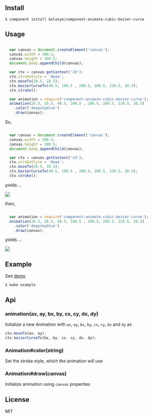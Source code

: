 Install
---

    $ component install kelonye/component-animate-cubic-bezier-curve

Usage
---

```javascript

  var canvas = document.createElement('canvas');
  canvas.width = 300.5;
  canvas.height = 300.5;
  document.body.appendChild(canvas);

  var ctx = canvas.getContext('2d');
  ctx.strokeStyle = '#aaa';
  ctx.moveTo(20.5, 20.5);
  ctx.bezierCurveTo(40.5, 100.5 , 200.5, 200.5, 220.5, 20.5);
  ctx.stroke();

  var animation = require('component-animate-cubic-bezier-curve');
  animation(20.5, 20.5, 40.5, 100.5 , 200.5, 200.5, 220.5, 20.5)
    .color('deepskyblue')
    .draw(canvas);

```

So,

```javascript

  var canvas = document.createElement('canvas');
  canvas.width = 300.5;
  canvas.height = 300.5;
  document.body.appendChild(canvas);

  var ctx = canvas.getContext('2d');
  ctx.strokeStyle = '#aaa';
  ctx.moveTo(20.5, 20.5);
  ctx.bezierCurveTo(40.5, 100.5 , 200.5, 200.5, 220.5, 20.5);
  ctx.stroke();

```

yields ...

![](https://dl.dropbox.com/u/30162278/component-animate-cubic-bezier-curve-a.png)

then,

```javascript

  var animation = require('component-animate-cubic-bezier-curve');
  animation(20.5, 20.5, 40.5, 100.5 , 200.5, 200.5, 220.5, 20.5)
    .color('deepskyblue')
    .draw(canvas);

```

yields ...

![](https://dl.dropbox.com/u/30162278/component-animate-cubic-bezier-curve-b.png)


Example
---

See [demo](http://component-kelonye.rhcloud.com/#/523dce1912a4b7fa2900000c)

    $ make example

## Api

### animation(ax, ay, bx, by, cx, cy, dx, dy)

  Initialize a new Animation with `ax`, `ay`, `bx`, `by`, `cx`, `cy`, `dx` and `dy` as

  ```javascript
  ctx.moveTo(ax, ay);
  ctx.bezierCurveTo(bx, by, cx, cy, dx, dy);
  ```

### Animation#color(string)

  Set the stroke style, which the animation will use

### Animation#draw(canvas)

  Initialize animation using `canvas` properties

License
---

MIT